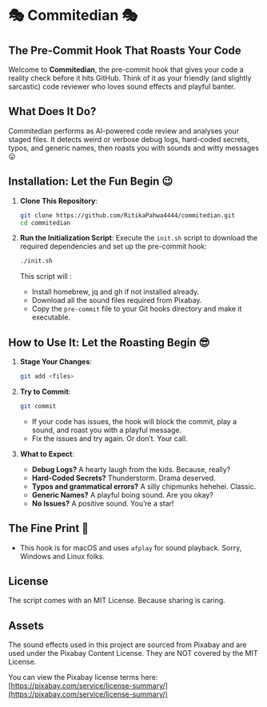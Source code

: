 # 🎭 Commitedian 🎭

## The Pre-Commit Hook That Roasts Your Code

Welcome to **Commitedian**, the pre-commit hook that gives your code a reality check before it hits GitHub. Think of it as your friendly (and slightly sarcastic) code reviewer who loves sound effects and playful banter.

## What Does It Do?

Commitedian performs as AI-powered code review and analyses your staged files. It detects weird or verbose debug logs, hard-coded secrets, typos, and generic names, then roasts you with sounds and witty messages 😛

## Installation: Let the Fun Begin 😉

1. **Clone This Repository**:
   ```bash
   git clone https://github.com/RitikaPahwa4444/commitedian.git
   cd commitedian
   ```

2. **Run the Initialization Script**:
   Execute the `init.sh` script to download the required dependencies and set up the pre-commit hook:
   ```bash
   ./init.sh
   ```

   This script will :
   - Install homebrew, jq and gh if not installed already.
   - Download all the sound files required from Pixabay.
   - Copy the `pre-commit` file to your Git hooks directory and make it executable.

## How to Use It: Let the Roasting Begin 😎

1. **Stage Your Changes**:
   ```bash
   git add <files>
   ```

2. **Try to Commit**:
   ```bash
   git commit
   ```
   - If your code has issues, the hook will block the commit, play a sound, and roast you with a playful message.
   - Fix the issues and try again. Or don’t. Your call.

3. **What to Expect**:
   - **Debug Logs?** A hearty laugh from the kids. Because, really?
   - **Hard-Coded Secrets?** Thunderstorm. Drama deserved.
   - **Typos and grammatical errors?** A silly chipmunks hehehei. Classic.
   - **Generic Names?** A playful boing sound. Are you okay?
   - **No Issues?** A positive sound. You’re a star!

## The Fine Print 📝
- This hook is for macOS and uses `afplay` for sound playback. Sorry, Windows and Linux folks.

## License
The script comes with an MIT License. Because sharing is caring.

## Assets

The sound effects used in this project are sourced from Pixabay and are used under the Pixabay Content License. They are NOT covered by the MIT License.

You can view the Pixabay license terms here: [https://pixabay.com/service/license-summary/](https://pixabay.com/service/license-summary/)
